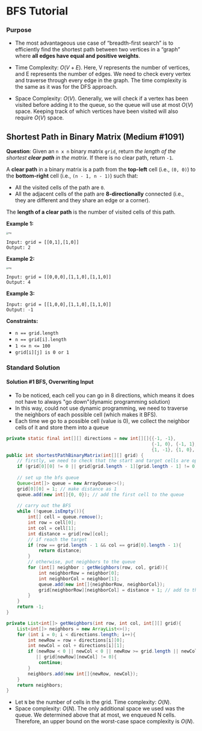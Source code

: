 # BFS Tutorial

### Purpose

*   The most advantageous use case of “breadth-first search” is to efficiently find the shortest path between two vertices in a “graph” where **all edges have equal and positive weights**.

*   Time Complexity: $O(V + E)$. Here, V represents the number of vertices, and E represents the number of edges. We need to check every vertex and traverse through every edge in the graph. The time complexity is the same as it was for the DFS approach.
*   Space Complexity: $O(V)$. Generally, we will check if a vertex has been visited before adding it to the queue, so the queue will use at most $O(V)$ space. Keeping track of which vertices have been visited will also require $O(V)$ space.

## Shortest Path in Binary Matrix (Medium #1091)

**Question**: Given an `n x n` binary matrix `grid`, return *the length of the shortest **clear path** in the matrix*. If there is no clear path, return `-1`.

A **clear path** in a binary matrix is a path from the **top-left** cell (i.e., `(0, 0)`) to the **bottom-right** cell (i.e., `(n - 1, n - 1)`) such that:

-   All the visited cells of the path are `0`.
-   All the adjacent cells of the path are **8-directionally** connected (i.e., they are different and they share an edge or a corner).

The **length of a clear path** is the number of visited cells of this path.

**Example 1:**

<img src="https://assets.leetcode.com/uploads/2021/02/18/example1_1.png" alt="img" style="zoom:33%;" />

```
Input: grid = [[0,1],[1,0]]
Output: 2
```

**Example 2:**

<img src="https://assets.leetcode.com/uploads/2021/02/18/example2_1.png" alt="img" style="zoom: 33%;" />

```
Input: grid = [[0,0,0],[1,1,0],[1,1,0]]
Output: 4
```

**Example 3:**

```
Input: grid = [[1,0,0],[1,1,0],[1,1,0]]
Output: -1
```

**Constraints:**

-   `n == grid.length`
-   `n == grid[i].length`
-   `1 <= n <= 100`
-   `grid[i][j] is 0 or 1`

### Standard Solution

#### Solution #1 BFS, Overwriting Input

*   To be noticed, each cell you can go in 8 directions, which means it does not have to always "go down"(dynamic programming solution)
*   In this way, could not use dynamic programming, we need to traverse the neighbors of each possible cell (which makes it BFS).
*   Each time we go to a possible cell (value is 0), we collect the neighbor cells of it and store them into a queue

```java
private static final int[][] directions = new int[][]{{-1, -1},
                                                      {-1, 0}, {-1, 1}, {0, -1}, {0, 1},
                                                      {1, -1}, {1, 0}, {1, 1}};
public int shortestPathBinaryMatrix(int[][] grid) {
    // firstly, we need to check that the start and target cells are open
    if (grid[0][0] != 0 || grid[grid.length - 1][grid.length - 1] != 0) return -1;
    
    // set up the bfs queue
    Queue<int[]> queue = new ArrayQueue<>();
    grid[0][0] = 1; // make distance as 1
    queue.add(new int[]{0, 0}); // add the first cell to the queue
    
    // carry out the BFS
    while (!queue.isEmpty()){
        int[] cell = queue.remove();
        int row = cell[0];
        int col = cell[1];
        int distance = grid[row][col];
        // if reach the target 
        if (row == grid.length - 1 && col == grid[0].length - 1){
            return distance;
        }
        // otherwise, put neighbors to the queue
        for (int[] neighbor : getNeighbors(row, col, grid)){
            int neighborRow = neighbor[0];
            int neighborCol = neighbor[1];
            queue.add(new int[]{neighborRow, neighborCol});
            grid[neighborRow][neighborCol] = distance + 1; // add to the distance
        }
    }
    return -1;
}

private List<int[]> getNeighbors(int row, int col, int[][] grid){
    List<int[]> neighbors = new ArrayList<>();
    for (int i = 0; i < directions.length; i++){
        int newRow = row + directions[i][0];
        int newCol = col + directions[i][1];
        if (newRow < 0 || newCol < 0 || newRow >= grid.length || newCol >= grid[0].length
           || grid[newRow][newCol] != 0){
            continue;
        }
        neighbors.add(new int[]{newRow, newCol});
    }
    return neighbors;
}
```

*   Let `N` be the number of cells in the grid. Time complexity: $O(N)$.
*   Space complexity: $O(N)$. The only additional space we used was the queue. We determined above that at most, we enqueued N cells. Therefore, an upper bound on the worst-case space complexity is $O(N)$.

